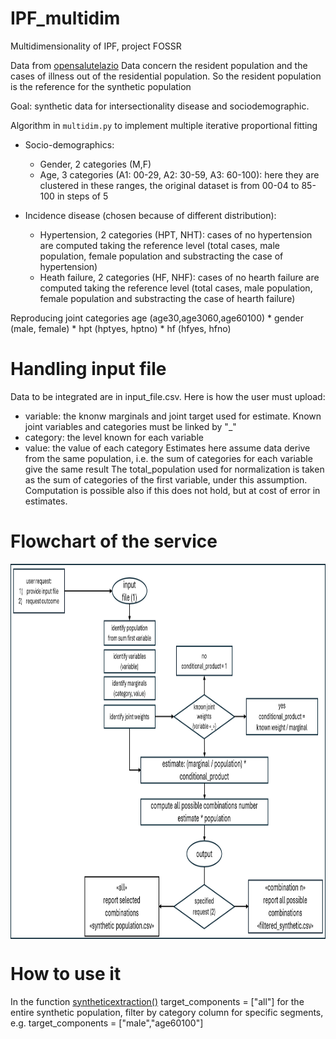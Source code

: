 # IPF_multidim
Multidimensionality of IPF, project FOSSR

Data from [opensalutelazio](https://www.opensalutelazio.it/salute/stato_salute.php?stato_salute) Data concern the resident population and the cases of illness out of the residential population. So the resident population is the reference for the synthetic population

Goal: synthetic data for intersectionality disease and sociodemographic.

Algorithm in ```multidim.py``` to implement multiple iterative proportional fitting

* Socio-demographics:
   + Gender, 2 categories (M,F)
   + Age, 3 categories (A1: 00-29, A2: 30-59, A3: 60-100): here they are clustered in these ranges, the original dataset is from 00-04 to 85-100 in steps of 5
     
* Incidence disease (chosen because of different distribution):
   + Hypertension, 2 categories (HPT, NHT): cases of no hypertension are computed taking the reference level (total cases, male population, female population and substracting the case of hypertension)
   + Heath failure, 2 categories (HF, NHF): cases of no hearth failure are computed taking the reference level (total cases, male population, female population and substracting the case of hearth failure)

Reproducing joint categories age (age30,age3060,age60100) * gender (male, female) * hpt (hptyes, hptno) * hf (hfyes, hfno)

# Handling input file

Data to be integrated are in input_file.csv. Here is how the user must upload:
* variable: the knonw marginals and joint target used for estimate. Known joint variables and categories must be linked by "_"
* category: the level known for each variable
* value: the value of each category
Estimates here assume data derive from the same population, i.e. the sum of categories for each variable give the same result
The total_population used for normalization is taken as the sum of categories of the first variable, under this assumption.
Computation is possible also if this does not hold, but at cost of error in estimates.

# Flowchart of the service

<div align="center">
  <img src="images/flowchart.png" alt="Alt text" width="700" height="600" align="center"/>
</div>


# How to use it

In the function [syntheticextraction()](https://github.com/RoccoPaolillo/IPF_multidim/blob/fe4028a2aa2d4bb09b77c771c21a761b52446807/synthpopgen.py#L114) target_components = ["all"] for the entire synthetic population, filter by category column for specific segments, e.g. target_components = ["male","age60100"]
